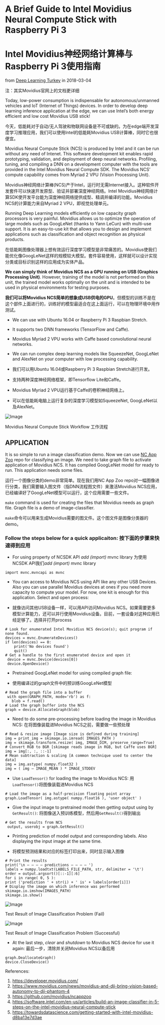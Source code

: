 # A Brief Guide to Intel Movidius Neural Compute Stick with Raspberry Pi 3
# Intel Movidius神经网络计算棒与Raspberry Pi 3使用指南

from [Deep Learning Turkey](https://medium.com/deep-learning-turkey/a-brief-guide-to-intel-movidius-neural-compute-stick-with-raspberry-pi-3-f60bf7683d40) in 2018-03-04

注：其实Movidius官网上的文档更详细

Today, low-power consumption is indispensable for autonomous/unmanned vehicles and IoT (Internet of Things) devices. In order to develop deep learning inference application at the edge, we can use Intel’s both energy efficient and low cost Movidius USB stick!

今天，低能耗对于自动/无人驾驶和物联网设备是不可或缺的。为在edge端开发深度学习推理应用，我们可以使用Intel的低能耗Movidius USB计算棒，同时它也很便宜。

Movidius Neural Compute Stick (NCS) is produced by Intel and it can be run without any need of Intenet. This software development kit enables rapid prototyping, validation, and deployment of deep neural networks. Profiling, tuning, and compiling a DNN on a development computer with the tools are provided in the Intel Movidius Neural Compute SDK. The Movidius NCS’ compute capability comes from Myriad 2 VPU (Vision Processing Unit).

Movidius神经网络计算棒(NCS)产于Intel，运行时无需Internet接入。这种软件开发套件可以快速开发原型、验证并部署深度神经网络。Intel Movidius神经网络计算SDK使开发平台能为深度神经网络提供成型、精调并编译的功能。Movidius NCS的计算能力来自Myriad 2 VPU，即视觉处理单元。

Running Deep Learning models efficiently on low capacity graph processors is very painful. Movidius allows us to optimize the operation of large models such as GoogLeNet (thanks to Yann LeCun) with multi-use support. It is an easy-to-use kit that allows you to design and implement applications such as classification and object recognition as physical products.

在低能耗图像处理器上想有效运行深度学习模型是非常痛苦的。Movidius使我们能优化像GoogLeNet这样的规模较大模型。套件容易使用，这样就可以设计实现分类或目标识别这样的应用成为实体产品。

**We can simply think of Movidius NCS as a GPU running on USB (Graphics Processing Unit)**. However, training of the model is not performed on this unit, the trained model works optimally on the unit and is intended to be used in physical environments for testing purposes.

**我们可以将Movidius NCS简单的想象成USB供电的GPU**。但模型的训练不是在这个部件上面进行的，训练好的模型最适合在这上面运行，可以在物理环境中用作测试。

- We can use with Ubuntu 16.04 or Raspberry Pi 3 Raspbian Stretch.
- It supports two DNN frameworks (TensorFlow and Caffe).
- Movidius Myriad 2 VPU works with Caffe based convolutional neural networks.
- We can run complex deep learning models like SqueezeNet, GoogLeNet and AlexNet on your computer with low processing capability.

- 我们可以用Ubuntu 16.04或Raspberry Pi 3 Raspbian Stretch进行开发。
- 支持两种深度神经网络框架，即Tensorflow Lite和Caffe。
- Movidius Myriad 2 VPU运行基于Caffe的卷积神经网络上。
- 可以在低能耗电脑上运行复杂的深度学习模型如SqueezeNet, GoogLeNet以及AlexNet。

![Image](https://movidius.github.io/ncsdk/images/ncs_workflow.jpg)

Movidius Neural Compute Stick Workflow 工作流程

## APPLICATION

It is so simple to run a image classification demo. Now we can use [NC App Zoo](https://github.com/movidius/ncappzoo) repo for classifying an image. We need to take graph file to activate application of Movidius NCS. It has compiled GoogLeNet model for ready to run. This application needs some files.

运行一个图像分类的demo非常简单。现在我们用NC App Zoo repo对一幅图像进行分类，我们需要输入图文件（指DNN流程图文件）来激活Movidius NCS应用，已经编译好了GoogLeNet模型可以运行，这个应用需要一些文件。

`make` command is used for creating the files that Movidius needs as graph file. Graph file is a demo of image-classifier.

`make`命令可以用来生成Movidius需要的图文件。这个图文件是图像分类器的demo。

### Follow the steps below for a quick applicaiton: 按下面的步骤来快速得到应用

- For using property of NCSDK API *add (import)* mvnc library 为使用NCSDK API我们*add (import)* mvnc library

```
import mvnc.mvncapi as mvnc
```

- You can access to Movidius NCS using API like any other USB Devices. Also you can use parallel Movidius devices at ones if you need more capacity to compute your model. For now, one kit is enough for this application. Select and open process:

- 就像访问其他USB设备一样，可以用API访问Movidius NCS。如果需要更多模型计算能力，还可以并行使用Movidius设备。目前，一套设备对这种应用已经足够了。选择并打开process

```
# Look for enumerated Intel Movidius NCS device(s); quit program if none found.
devices = mvnc.EnumerateDevices()
if len(devices) == 0:
    print('No devices found')
    quit()
# Get a handle to the first enumerated device and open it
 device = mvnc.Device(devices[0])
 device.OpenDevice()
```

- Pretrained GoogLeNet model for using compiled graph file:

- 使用编译过的graph文件中的预训练GoogLeNet模型

```
# Read the graph file into a buffer
 with open(GRAPH_PATH, mode='rb') as f:
   blob = f.read()
# Load the graph buffer into the NCS
graph = device.AllocateGraph(blob)
```

- Need to do some pre-processing before loading the image in Movidius NCS: 在将图像装载进Movidius NCS之前，需要做一些预处理

```
# Read & resize image [Image size is defined during training]
img = print_img = skimage.io.imread( IMAGES_PATH )
img = skimage.transform.resize( img, IMAGE_DIM, preserve_range=True)
# Convert RGB to BGR [skimage reads image in RGB, but Caffe uses BGR]
img = img[:, :, ::-1]
# Mean subtraction & scaling [A common technique used to center the data]
img = img.astype( numpy.float32 )
img = ( img — IMAGE_MEAN ) * IMAGE_STDDEV
```

- Use `LoadTensor()` for loading the image to Movidius NCS: 用`LoadTensor()`将图像装载进Movidius NCS

```
# Load the image as a half-precision floating point array 
graph.LoadTensor( img.astype( numpy.float16 ), 'user object' )
```

- Give the input image to pretrained model then getting output using by `GetResult()`: 将图像送入预训练模型，然后用`GetResult()`得到输出

```
# Get the results from NCS
 output, userobj = graph.GetResult()
```

- Printing prediction of model output and corresponding labels. Also displaying the input image at the same time.

- 将模型预测结果和对应的标签打印出来，同时显示输入图像

```
# Print the results
print('\n — — — — predictions — — — — ')
labels = numpy.loadtxt(LABELS_FILE_PATH, str, delimiter = '\t')
order = output.argsort()[::-1][:6]
for i in range( 0, 5 ):
print ('prediction ' + str(i) + ' is' + labels[order[i]])
# Display the image on which inference was performed
skimage.io.imshow(IMAGES_PATH)
skimage.io.show()
```

![Image](https://cdn-images-1.medium.com/max/800/1*kZ-ubckG1VuzEv-Vg6m8Og.png)

Test Result of Image Classification Problem (Fail)

![Image](https://cdn-images-1.medium.com/max/800/1*8Lb1WAG109ih8iqUC1e9BQ.png)

Test Result of Image Classification Problem (Successful)

- At the last step, *clear* and *shutdown* to Movidius NCS device for use it again: 最后一步，清除并关闭Movidius NCS以备后用

```
graph.DeallocateGraph()
device.CloseDevice()
```

References:
1. https://developer.movidius.com/
2. https://www.movidius.com/news/movidius-and-dji-bring-vision-based-autonomy-to-dji-phantom-4
3. https://github.com/movidius/ncappzoo
4. https://software.intel.com/en-us/articles/build-an-image-classifier-in-5-steps-on-the-intel-movidius-neural-compute-stick
5. https://towardsdatascience.com/getting-started-with-intel-movidius-d8ba13e7d3ae